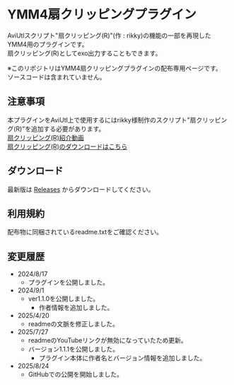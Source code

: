 # YMM4扇クリッピングプラグイン
 
AviUtlスクリプト"扇クリッピング(R)"(作 : rikky)の機能の一部を再現したYMM4用のプラグインです。  
扇クリッピング(R)としてexo出力することもできます。  

※このリポジトリはYMM4扇クリッピングプラグインの配布専用ページです。  
ソースコードは含まれていません。  

## 注意事項

本プラグインをAviUtl上で使用するにはrikky様制作のスクリプト"扇クリッピング(R)"を追加する必要があります。  
[扇クリッピング(R)紹介動画](https://www.nicovideo.jp/watch/sm26625892)  
[扇クリッピング(R)のダウンロードはこちら](https://hazumurhythm.com/wev/amazon/?script=%E6%89%87%E3%82%AF%E3%83%AA%E3%83%83%E3%83%94%E3%83%B3%E3%82%B0R3Os)

## ダウンロード

最新版は [Releases](https://github.com/benikazura/FanClipping/releases/latest) からダウンロードしてください。

## 利用規約

配布物に同梱されているreadme.txtをご確認ください。

## 変更履歴

- 2024/8/17
  - プラグインを公開しました。
- 2024/9/1
  - ver1.1.0を公開しました。
    - 作者情報を追加しました。
- 2025/4/20
  - readmeの文脈を修正しました。
- 2025/7/27
  - readmeのYouTubeリンクが無効になっていたため更新。
  - バージョン1.1.1を公開しました。
    - プラグイン本体に作者名とバージョン情報を追加しました。
- 2025/8/24
  - GitHubでの公開を開始しました。
